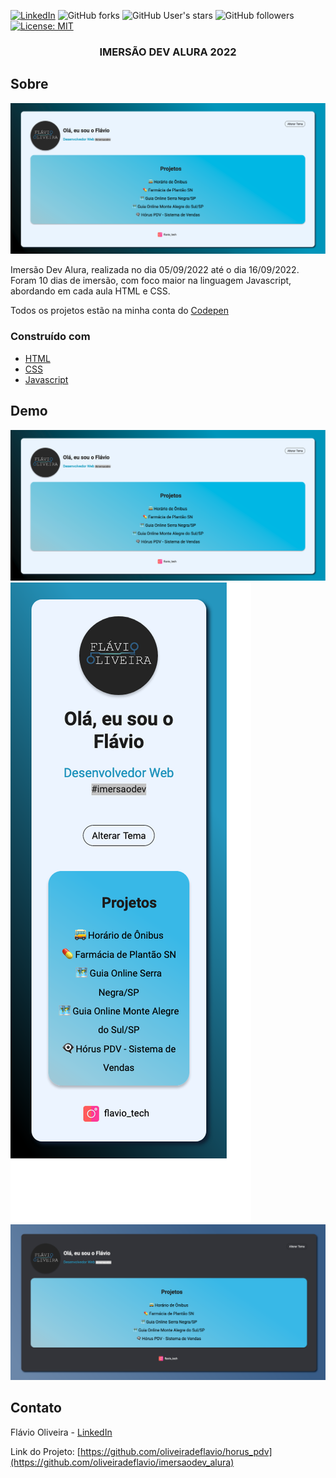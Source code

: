 [![LinkedIn][linkedin-shield]][linkedin-url]
![GitHub forks](https://img.shields.io/github/forks/oliveiradeflavio/imersaodev_alura?style=for-the-badge)
![GitHub User's stars](https://img.shields.io/github/stars/oliveiradeflavio?style=for-the-badge)
![GitHub followers](https://img.shields.io/github/followers/oliveiradeflavio?style=for-the-badge)
[![License: MIT](https://img.shields.io/badge/License-MIT-yellow.svg)](https://github.com/oliveiradeflavio/horus_pdv/blob/main/LICENSE)


<h3 align="center">IMERSÃO DEV ALURA 2022</h3>


<!-- ABOUT THE PROJECT -->
## Sobre 

[![tela inicial][product-screenshot]]()


Imersão Dev Alura, realizada no dia 05/09/2022 até o dia 16/09/2022. Foram 10 dias de imersão, com foco maior na linguagem Javascript, abordando em cada aula HTML e CSS. 

Todos os projetos estão na minha conta do <a href="https://codepen.io/oliveiradeflavio">Codepen</a>


### Construído com

* [HTML](https://www.w3schools.com/html/)
* [CSS](https://www.w3schools.com/css/)
* [Javascript](https://www.javascript.com/)

<!-- USAGE EXAMPLES -->
## Demo

![Web](https://github.com/oliveiradeflavio/imersaodev_alura/blob/main/img/versao_web.png)
![Mobile](https://github.com/oliveiradeflavio/imersaodev_alura/blob/main/img/versao_mobile.png)
![Tema_Dark](https://github.com/oliveiradeflavio/imersaodev_alura/blob/main/img/versao_web_dark.png)


<!-- CONTACT -->
## Contato

Flávio Oliveira - [LinkedIn](https://www.linkedin.com/in/fladoliveira/)

Link do Projeto: [https://github.com/oliveiradeflavio/horus_pdv](https://github.com/oliveiradeflavio/imersaodev_alura)



<!-- MARKDOWN LINKS & IMAGES -->
<!-- https://www.markdownguide.org/basic-syntax/#reference-style-links -->
[linkedin-shield]: https://img.shields.io/badge/-LinkedIn-black.svg?style=for-the-badge&logo=linkedin&colorB=555
[linkedin-url]: https://www.linkedin.com/in/fladoliveira/
[product-screenshot]: https://github.com/oliveiradeflavio/imersaodev_alura/blob/main/img/versao_web.png
